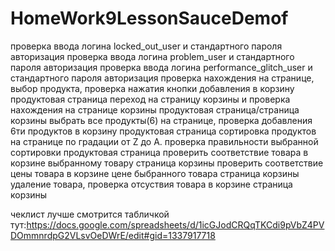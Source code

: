 # HomeWork9LessonSauceDemof 
проверка ввода логина locked_out_user и стандартного пароля	                                        авторизация
проверка ввода логина problem_user и стандартного пароля	                                        авторизация
проверка ввода логина performance_glitch_user и стандартного пароля	                                авторизация
проверка нахождения на странице, выбор продукта, проверка нажатия кнопки добавления в корзину	        продуктовая страница
переход на страницу корзины и проверка нахождения на странице корзины	                                продуктовая страница/страница корзины
выбрать все продукты(6) на странице, проверка добавления 6ти продуктов в корзину	                продуктовая страница
сортировка продуктов на странице по градации от Z до A. проверка правильности выбранной сортировки	продуктовая страница
проверить соответствие товара в корзине выбранному товару	                                        страница корзины
проверить соответствие цены товара в корзине цене быбранного товара	                                страница корзины
удаление товара, проверка отсуствия товара в корзине	                                                страница корзины


чеклист лучше смотрится табличкой тут:https://docs.google.com/spreadsheets/d/1icGJodCRQqTKCdi9pVbZ4PVDOmmnrdpG2VLsvOeDWrE/edit#gid=1337917718
